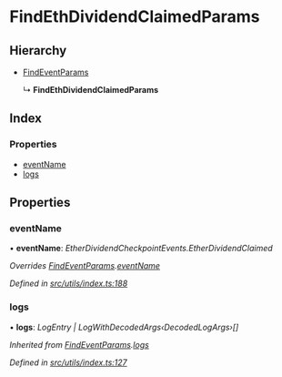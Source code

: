 # FindEthDividendClaimedParams

## Hierarchy

* [FindEventParams]()

  ↳ **FindEthDividendClaimedParams**

## Index

### Properties

* [eventName]()
* [logs]()

## Properties

### eventName

• **eventName**: _EtherDividendCheckpointEvents.EtherDividendClaimed_

_Overrides_ [_FindEventParams_]()_._[_eventName_]()

_Defined in_ [_src/utils/index.ts:188_](https://github.com/PolymathNetwork/polymath-sdk/blob/550676f/src/utils/index.ts#L188)

### logs

• **logs**: _LogEntry \| LogWithDecodedArgs‹DecodedLogArgs›\[\]_

_Inherited from_ [_FindEventParams_]()_._[_logs_]()

_Defined in_ [_src/utils/index.ts:127_](https://github.com/PolymathNetwork/polymath-sdk/blob/550676f/src/utils/index.ts#L127)

